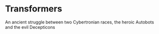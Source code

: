 # Transformers

An ancient struggle between two Cybertronian races, the heroic Autobots and the evil Decepticons
